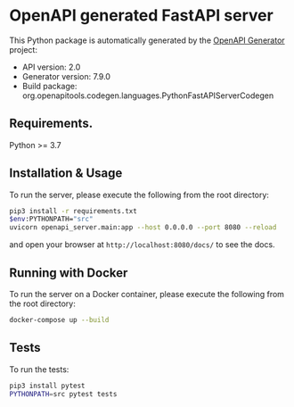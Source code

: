 # OpenAPI generated FastAPI server

This Python package is automatically generated by the [OpenAPI Generator](https://openapi-generator.tech) project:

- API version: 2.0
- Generator version: 7.9.0
- Build package: org.openapitools.codegen.languages.PythonFastAPIServerCodegen

## Requirements.

Python >= 3.7

## Installation & Usage

To run the server, please execute the following from the root directory:

```bash
pip3 install -r requirements.txt
$env:PYTHONPATH="src"
uvicorn openapi_server.main:app --host 0.0.0.0 --port 8080 --reload
```

and open your browser at `http://localhost:8080/docs/` to see the docs.

## Running with Docker

To run the server on a Docker container, please execute the following from the root directory:

```bash
docker-compose up --build
```

## Tests

To run the tests:

```bash
pip3 install pytest
PYTHONPATH=src pytest tests
```
